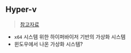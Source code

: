 ## Hyper-v
> [참고자료](https://ko.wikipedia.org/wiki/%ED%95%98%EC%9D%B4%ED%8D%BC-V)
- `x64` 시스템 위한 하이퍼바이저 기반의 가상화 시스템
- 윈도우에서 나온 가상화 시스템?
